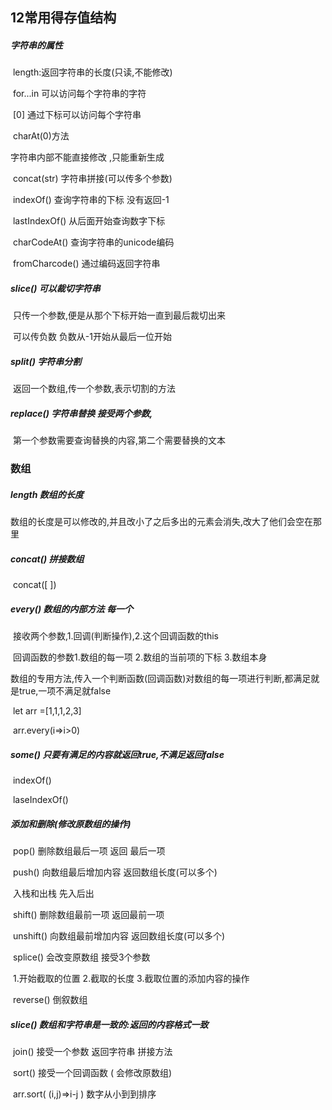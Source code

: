 ## 12常用得存值结构

##### 字符串的属性

​	length:返回字符串的长度(只读,不能修改)

​	for...in  可以访问每个字符串的字符

​	[0]  通过下标可以访问每个字符串

​	charAt(0)方法

字符串内部不能直接修改 ,只能重新生成

​	concat(str)	字符串拼接(可以传多个参数)

​	indexOf()	查询字符串的下标   没有返回-1

​	lastIndexOf()		从后面开始查询数字下标

​	charCodeAt()	查询字符串的unicode编码

​	fromCharcode()	通过编码返回字符串

##### 	slice()	可以裁切字符串

​		只传一个参数,便是从那个下标开始一直到最后裁切出来

​		可以传负数    负数从-1开始从最后一位开始

##### 	split()	字符串分割		

​		返回一个数组,传一个参数,表示切割的方法

##### 	replace()		字符串替换	接受两个参数,

​		第一个参数需要查询替换的内容,第二个需要替换的文本

### 数组

##### 	length 数组的长度

​		数组的长度是可以修改的,并且改小了之后多出的元素会消失,改大了他们会空在那里

##### 	concat()  拼接数组

​		concat([ ])

##### 	every()	数组的内部方法   每一个

​		接收两个参数,1.回调(判断操作),2.这个回调函数的this

​			回调函数的参数1.数组的每一项  2.数组的当前项的下标 3.数组本身

​		数组的专用方法,传入一个判断函数(回调函数)对数组的每一项进行判断,都满足就是true,一项不满足就false

​		let  arr =[1,1,1,2,3]

​		arr.every(i=>i>0)

##### 	some()	只要有满足的内容就返回true,不满足返回false

​		indexOf()

​		laseIndexOf()

##### 	添加和删除(修改原数组的操作)

​	pop()	删除数组最后一项		返回	最后一项

​	push()	向数组最后增加内容     返回数组长度(可以多个)

​	入栈和出栈     先入后出

​	shift()	删除数组最前一项		返回最前一项

​	unshift()	向数组最前增加内容     返回数组长度(可以多个)

​	splice()	会改变原数组		接受3个参数

​		1.开始截取的位置	2.截取的长度 3.截取位置的添加内容的操作

​	reverse()	倒叙数组

##### 	slice()	数组和字符串是一致的:返回的内容格式一致

​	join()	接受一个参数 返回字符串    拼接方法	

​	sort()	接受一个回调函数   ( 会修改原数组)

​		arr.sort( (i,j)=>i-j )   数字从小到到排序

​	